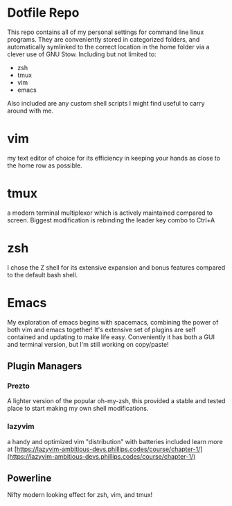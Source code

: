 # Dotfile Repo
This repo contains all of my personal settings for command line linux programs.
They are conveniently stored in categorized folders, and automatically symlinked to the correct location in the home folder via a clever use of GNU Stow.
Including but not limited to:
* zsh
* tmux
* vim
* emacs

Also included are any custom shell scripts I might find useful to carry around with me.

# vim
my text editor of choice for its efficiency in keeping your hands as close to the home row as possible.

# tmux
a modern terminal multiplexor which is actively maintained compared to screen. Biggest modification is rebinding the leader key combo to Ctrl+A

# zsh
I chose the Z shell for its extensive expansion and bonus features compared to the default bash shell.

# Emacs
My exploration of emacs begins with spacemacs, combining the power of both vim and emacs together! It's extensive set of plugins are self contained and updating to make life easy. Conveniently it has both a GUI and terminal version, but I'm still working on copy/paste!

## Plugin Managers
### Prezto
A lighter version of the popular oh-my-zsh, this provided a stable and tested place to start making my own shell modifications.

### lazyvim
a handy and optimized vim "distribution" with batteries included
learn more at [https://lazyvim-ambitious-devs.phillips.codes/course/chapter-1/](https://lazyvim-ambitious-devs.phillips.codes/course/chapter-1/)

## Powerline
Nifty modern looking effect for zsh, vim, and tmux!
